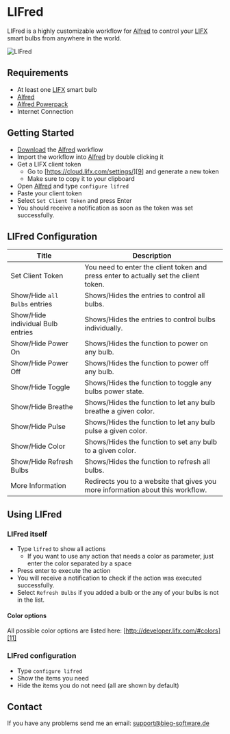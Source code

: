 # LIFred
LIFred is a highly customizable workflow for [Alfred][1] to control your [LIFX][2] smart bulbs from anywhere in the world.

![LIFred][image-1]

## Requirements
* At least one [LIFX][3] smart bulb
* [Alfred][4]
* [Alfred Powerpack][5]
* Internet Connection

## Getting Started
* [Download][6] the [Alfred][7] workflow
* Import the workflow into [Alfred][8] by double clicking it
* Get a LIFX client token
	* Go to [https://cloud.lifx.com/settings/][9] and generate a new token
	* Make sure to copy it to your clipboard
* Open [Alfred][10] and type `configure lifred`
* Paste your client token
* Select `Set Client Token` and press Enter
* You should receive a notification as soon as the token was set successfully.

## LIFred Configuration
| Title | Description |
|-------|-------------|
| Set Client Token | You need to enter the client token and press enter to actually set the client token. |
| Show/Hide `all Bulbs` entries | Shows/Hides the entries to control all bulbs. |
| Show/Hide individual Bulb entries | Shows/Hides the entries to control bulbs individually. |
| Show/Hide Power On | Shows/Hides the function to power on any bulb. |
| Show/Hide Power Off | Shows/Hides the function to power off any bulb. |
| Show/Hide Toggle | Shows/Hides the function to toggle any bulbs power state. |
| Show/Hide Breathe | Shows/Hides the function to let any bulb breathe a given color. |
| Show/Hide Pulse | Shows/Hides the function to let any bulb pulse a given color. |
| Show/Hide Color | Shows/Hides the function to set any bulb to a given color. |
| Show/Hide Refresh Bulbs | Shows/Hides the function to refresh all bulbs. |
| More Information | Redirects you to a website that gives you more information about this workflow. |

## Using LIFred
### LIFred itself
* Type `lifred` to show all actions
	* If you want to use any action that needs a color as parameter, just enter the color separated by a space
* Press enter to execute the action
* You will receive a notification to check if the action was executed successfully.
* Select `Refresh Bulbs` if you added a bulb or the any of your bulbs is not in the list.

#### Color options
All possible color options are listed here: [http://developer.lifx.com/#colors][11]

### LIFred configuration
 * Type `configure lifred`
* Show the items you need
* Hide the items you do not need (all are shown by default)

## Contact
If you have any problems send me an email: [support@bieg-software.de][12]

[1]:	http://www.alfredapp.com "Alfred"
[2]:	http://lifx.co "LIFX"
[3]:	http://lifx.co "LIFX"
[4]:	http://www.alfredapp.com "Alfred"
[5]:	http://www.alfredapp.com/powerpack/ "Alfred"
[6]:	https://github.com/0x6368/LIFred/releases "Download LIFred"
[7]:	http://www.alfredapp.com "Alfred"
[8]:	http://www.alfredapp.com "Alfred"
[9]:	https://cloud.lifx.com
[10]:	http://www.alfredapp.com "Alfred"
[11]:	http://developer.lifx.com/#colors
[12]:	mailto:support@bieg-software.de

[image-1]:	https://raw.github.com/0x6368/LIFred/master/screenshots/LIFred.png
